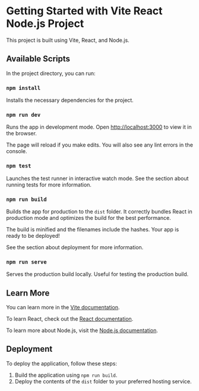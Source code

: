# Getting Started with Vite React Node.js Project

This project is built using Vite, React, and Node.js.

## Available Scripts

In the project directory, you can run:

### `npm install`

Installs the necessary dependencies for the project.

### `npm run dev`

Runs the app in development mode. Open [http://localhost:3000](http://localhost:3000) to view it in the browser.

The page will reload if you make edits. You will also see any lint errors in the console.

### `npm test`

Launches the test runner in interactive watch mode. See the section about running tests for more information.

### `npm run build`

Builds the app for production to the `dist` folder. It correctly bundles React in production mode and optimizes the build for the best performance.

The build is minified and the filenames include the hashes. Your app is ready to be deployed!

See the section about deployment for more information.

### `npm run serve`

Serves the production build locally. Useful for testing the production build.

## Learn More

You can learn more in the [Vite documentation](https://vitejs.dev/guide/).

To learn React, check out the [React documentation](https://reactjs.org/).

To learn more about Node.js, visit the [Node.js documentation](https://nodejs.org/).

## Deployment

To deploy the application, follow these steps:

1. Build the application using `npm run build`.
2. Deploy the contents of the `dist` folder to your preferred hosting service.
